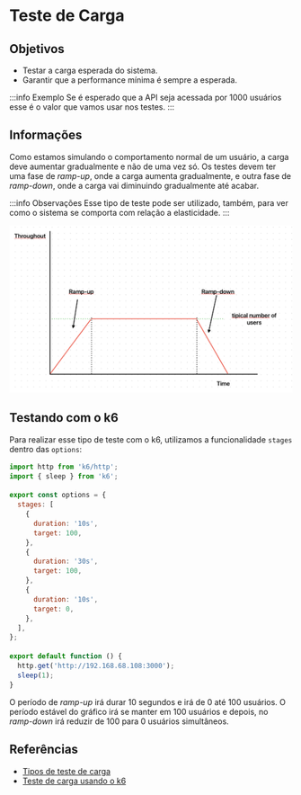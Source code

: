 # Teste de Carga

## Objetivos

- Testar a carga esperada do sistema.
- Garantir que a performance mínima é sempre a esperada.

:::info Exemplo
Se é esperado que a API seja acessada por 1000 usuários esse é o valor que vamos usar nos testes.
:::

## Informações

Como estamos simulando o comportamento normal de um usuário, a carga deve aumentar gradualmente e não de uma vez só. Os testes devem ter uma fase de _ramp-up_, onde a carga aumenta gradualmente, e outra fase de _ramp-down_, onde a carga vai diminuindo gradualmente até acabar.

:::info Observações
Esse tipo de teste pode ser utilizado, também, para ver como o sistema se comporta com relação a elasticidade.
:::

![Mostra um gráfico em duas dimensões, sem números, com o eixo x nomeado de Time e eixo y nomeado de Throughout. O eixo x do gráfico é dividido em 3 partes: um período de ramp-up onde o gráfico sobe, em linha reta, de 0 até um valor no meio do eixo y (sem números, definido como o número típico de usuários), logo após ele se mantem constante nesse valor e no final ele decresce, em reta, até 0. A imagem se assemelha a um trapézio.](./images/teste-carga.png)

## Testando com o k6

Para realizar esse tipo de teste com o k6, utilizamos a funcionalidade `stages` dentro das `options`:

```javascript
import http from 'k6/http';
import { sleep } from 'k6';

export const options = {
  stages: [
    {
      duration: '10s',
      target: 100,
    },
    {
      duration: '30s',
      target: 100,
    },
    {
      duration: '10s',
      target: 0,
    },
  ],
};

export default function () {
  http.get('http://192.168.68.108:3000');
  sleep(1);
}
```

O período de _ramp-up_ irá durar 10 segundos e irá de 0 até 100 usuários. O período estável do gráfico irá se manter em 100 usuários e depois, no _ramp-down_ irá reduzir de 100 para 0 usuários simultâneos.

## Referências

- [Tipos de teste de carga](https://eltonminetto.dev/post/2024-01-05-load-test-types/)
- [Teste de carga usando o k6](https://eltonminetto.dev/post/2024-01-11-load-test-k6/)
